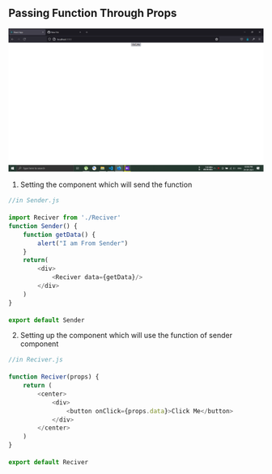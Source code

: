 ## Passing Function Through Props
![](https://github.com/itzsnehasis/Reactjs/blob/main/Gallery/eRhNHrL3go.gif)



1. Setting the component which will send the function 
```js
//in Sender.js

import Reciver from './Reciver'
function Sender() {
    function getData() {
        alert("I am From Sender")
    }
    return(
        <div>
            <Reciver data={getData}/>
        </div>
    )
}

export default Sender
```
2. Setting up the component which will use the function of sender component
```js
//in Reciver.js

function Reciver(props) {
    return (
        <center>
            <div>
                <button onClick={props.data}>Click Me</button>
            </div>
        </center>
    )
}

export default Reciver
```
